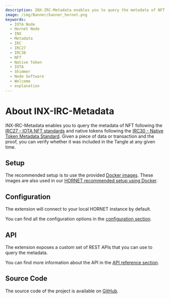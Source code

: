 ```yaml
---
description: INX-IRC-Metadata enables you to query the metadata of NFT and native tokens.
image: /img/Banner/banner_hornet.png
keywords:
  - IOTA Node
  - Hornet Node
  - INX
  - Metadata
  - IRC
  - IRC27
  - IRC30
  - NFT
  - Native Token
  - IOTA
  - Shimmer
  - Node Software
  - Welcome
  - explanation
---
```


# About INX-IRC-Metadata

INX-IRC-Metadata enables you to query the metadata of NFT following the [IRC27 - IOTA NFT standards](https://github.com/iotaledger/tips/blob/main/tips/TIP-0027/tip-0027.md) and native tokens following the [IRC30 - Native Token Metadata Standard](https://github.com/iotaledger/tips/blob/main/tips/TIP-0030/tip-0030.md).
Given a piece of data or transaction and the proof, you can verify whether it was included in the Tangle at any given time.

## Setup

The recommended setup is to use the provided [Docker images](https://hub.docker.com/r/iotaledger/inx-irc-metadata).
These images are also used in our [HORNET recommended setup using Docker](http://wiki.iota.org/hornet/develop/how_tos/using_docker).

## Configuration

The extension will connect to your local HORNET instance by default.

You can find all the configuration options in the [configuration section](configuration.md).

## API

The extension exposes a custom set of REST APIs that you can use to query the metadata.

You can find more information about the API in the [API reference section](api_reference.md).

## Source Code

The source code of the project is available on [GitHub](https://github.com/iotaledger/inx-irc-metadata).
